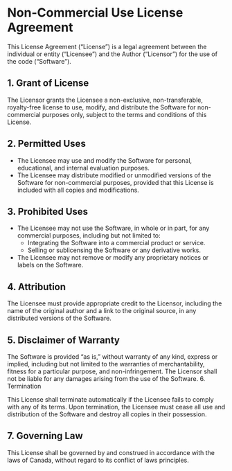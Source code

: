 # Non-Commercial Use License Agreement

This License Agreement (“License”) is a legal agreement between the individual or entity (“Licensee”) and the Author (“Licensor”) for the use of the code (“Software”).

## 1. Grant of License

The Licensor grants the Licensee a non-exclusive, non-transferable, royalty-free license to use, modify, and distribute the Software for non-commercial purposes only, subject to the terms and conditions of this License.

## 2. Permitted Uses

- The Licensee may use and modify the Software for personal, educational, and internal evaluation purposes.
- The Licensee may distribute modified or unmodified versions of the Software for non-commercial purposes, provided that this License is included with all copies and modifications.

## 3. Prohibited Uses

- The Licensee may not use the Software, in whole or in part, for any commercial purposes, including but not limited to:
  - Integrating the Software into a commercial product or service.
  - Selling or sublicensing the Software or any derivative works.
- The Licensee may not remove or modify any proprietary notices or labels on the Software.

## 4. Attribution

The Licensee must provide appropriate credit to the Licensor, including the name of the original author and a link to the original source, in any distributed versions of the Software.

## 5. Disclaimer of Warranty

The Software is provided “as is,” without warranty of any kind, express or implied, including but not limited to the warranties of merchantability, fitness for a particular purpose, and non-infringement. The Licensor shall not be liable for any damages arising from the use of the Software.
6. Termination

This License shall terminate automatically if the Licensee fails to comply with any of its terms. Upon termination, the Licensee must cease all use and distribution of the Software and destroy all copies in their possession.

## 7. Governing Law

This License shall be governed by and construed in accordance with the laws of Canada, without regard to its conflict of laws principles.
